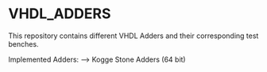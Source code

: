 # VHDL_ADDERS
This repository contains different VHDL Adders and their corresponding test benches. 



Implemented Adders: 
--> Kogge Stone Adders (64 bit)
